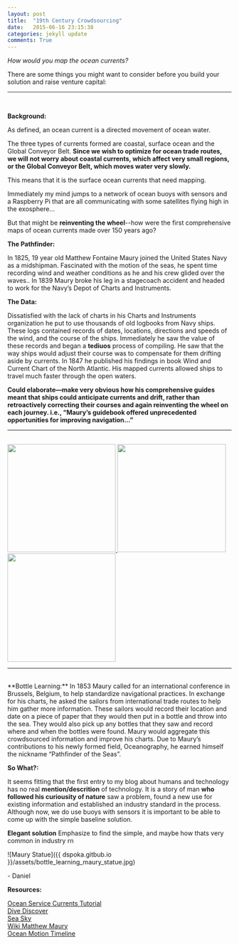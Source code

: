 ```yaml
---
layout: post
title:  "19th Century Crowdsourcing"
date:   2015-06-16 23:15:38
categories: jekyll update
comments: True
---
```


*How would you map the ocean currents?*

There are some things you might want to consider before you build your solution and raise venture capital:

---

<br>

**Background:**

As defined, an ocean current is a directed movement of ocean water. 

The three types of currents formed are coastal, surface ocean and the Global Conveyor Belt. **Since we wish to optimize for ocean trade routes, we will not worry about coastal currents, which affect very small regions, or the Global Conveyor Belt, which moves water very slowly.**

This means that it is the surface ocean currents that need mapping.

Immediately my mind jumps to a network of ocean buoys with sensors and a Raspberry Pi that are all communicating with some satellites flying high in the exosphere…

But that might be **reinventing the wheel**--how were the first comprehensive maps of ocean currents made over 150 years ago?


**The Pathfinder:**

In 1825, 19 year old Matthew Fontaine Maury joined the United States Navy as a midshipman. Fascinated with the motion of the seas, he  spent time recording wind and weather conditions as he and his crew glided over the waves.. In 1839 Maury broke his leg in a stagecoach accident and headed to work for the Navy’s Depot of Charts and Instruments. 

**The Data:**

Dissatisfied with the lack of charts in his Charts and Instruments organization he put to use thousands of old logbooks from Navy ships. These logs contained records of dates, locations, directions and speeds of the wind, and the course of the ships. Immediately he saw the value of these records and began a **tediuos** process of compiling. He saw that the way ships would adjust their course was to compensate for them drifting aside by currents. In 1847 he published his findings in book Wind and Current Chart of the North Atlantic. His mapped currents allowed ships to travel much faster through the open waters. 

**Could elaborate—make very obvious how his comprehensive guides meant that ships could anticipate currents and drift, rather than retroactively correcting their courses and again reinventing the wheel on each journey.  i.e., “Maury’s guidebook offered unprecedented opportunities for improving navigation…”**


---
<br>
<a href="http://dspoka.github.io/assets/bottle_learning_maury_map1.jpg">
	<img src="../../../../../assets/bottle_learning_maury_map1LowQ.jpg" style="width: 243.333px;"/>
</a>
<a href="http://dspoka.github.io/assets/bottle_learning_maury_map2.jpg">
	<img src="../../../../../assets/bottle_learning_maury_map2.jpg" style="width: 243.333px;"/>
</a>
<a href="http://dspoka.github.io/assets/bottle_learning_maury_map3.jpg">
	<img src="../../../../../assets/bottle_learning_maury_map3.jpg" style="width: 243.333px;"/>
</a>
<br>

---
<br>
**Bottle Learning:**
In 1853 Maury called for an international conference in Brussels, Belgium, to help standardize navigational practices. In exchange for his charts, he asked the sailors from international trade routes to help him gather more information.  These sailors would record their location and date on a piece of paper that they would then put in a bottle and throw into the sea. They would also pick up any bottles that they saw and record where and when the bottles were found. Maury would aggregate this crowdsourced information and improve his charts. Due to Maury’s contributions to his newly formed field, Oceanography, he earned himself the nickname “Pathfinder of the Seas”.

**So What?:**

It seems fitting that the first entry to my blog about humans and technology has no real **mention/descrition** of technology. It is a story of man **who followed his curiousity of nature** saw a problem, found a new use for existing information and established an industry standard in the process. Although now, we do use buoys with sensors it is important to be able to come up with the simple baseline solution.

**Elegant solution**
Emphasize to find the simple, and maybe how thats very common in industry rn


![Maury Statue]({{ dspoka.gitbub.io }}/assets/bottle_learning_maury_statue.jpg)

\- Daniel

**Resources:**

<a href="http://oceanservice.noaa.gov/education/tutorial_currents/welcome.html"> Ocean Service Currents Tutorial</a>
<br>
<a href="http://www.divediscover.whoi.edu/history-ocean/maury.html"> Dive Discover</a>
<br>
<a href="http://www.seasky.org/ocean-exploration/ocean-explorers-matthew-maury.html"> Sea Sky </a>
<br>
<a href="https://en.wikipedia.org/wiki/Matthew_Fontaine_Maury">Wiki Matthew Maury</a>
<br>
<a href="http://oceanmotion.org/html/background/timeline1800.html"> Ocean Motion Timeline</a>

